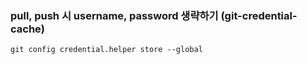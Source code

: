 ### pull, push 시 username, password 생략하기 (git-credential-cache)
```shell
git config credential.helper store --global
```
